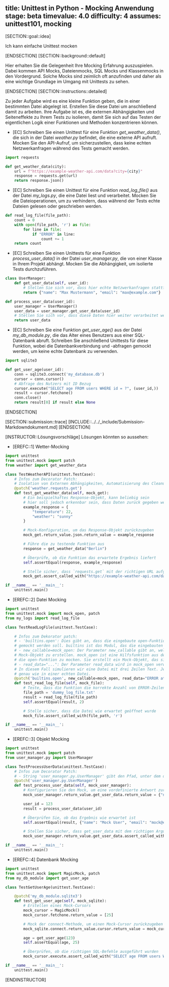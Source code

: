 title: Unittest in Python - Mocking Anwendung
stage: beta
timevalue: 4.0
difficulty: 4
assumes: unittest101, mocking
---

[SECTION::goal::idea]

Ich kann einfache Unittest mocken

[ENDSECTION]
[SECTION::background::default]

Hier erhalten Sie die Gelegenheit Ihre Mocking Erfahrung auszuspielen. Dabei kommen API Mocks,
Dateienmocks, SQL Mocks und Klassenmocks in den Vordergrund. Solche Mocks sind zeimlich oft anzufinden
und daher als eine wichtige Grundlage im Umgang mit Unittests zu sehen.

[ENDSECTION]
[SECTION::instructions::detailed]

Zu jeder Aufgabe wird es eine kleine Funktion geben, die in einer bestimmten Datei abgelegt ist.
Erstellen Sie diese Datei um anschließend damit zu arbeiten.
Ihre Aufgabe ist es, die externen Abhängigkeiten und Seiteneffekte zu Ihrem Tests zu isolieren,
damit Sie sich auf das Testen der eigentlichen Logik einer Funktionen und Methoden konzentrieren
können.

- [EC] Schreiben Sie einen Unittest für eine Funktion *get_weather_data()*, die sich in der Datei
  *weather.py* befindet, die eine externe API aufruft. Mocken Sie den API-Aufruf, um sicherzustellen,
  dass keine echten Netzwerkanfragen während des Tests gemacht werden.

```Python
import requests

def get_weather_data(city):
    url = f"https://example-weather-api.com/data?city={city}"
    response = requests.get(url)
    return response.json()
```

- [EC] Schreiben Sie einen Unittest für eine Funktion *read_log_file()* aus der Datei *my_logs.py*,
  die eine Datei liest und verarbeitet. Mocken Sie die Dateioperationen, um zu verhindern, dass
  während der Tests echte Dateien gelesen oder geschrieben werden.

```Python
def read_log_file(file_path):
    count = 0
    with open(file_path, 'r') as file:
        for line in file:
            if "ERROR" in line:
                count += 1
    return count
```

- [EC] Schreiben Sie einen Unittests für eine Funktion *process_user_data()* in der Datei
  *user_manager.py*, die von einer Klasse in Ihrem Projekt abhängt. Mocken Sie die Abhängigkeit,
  um isolierte Tests durchzuführen.

```Python
class UserManager:
    def get_user_data(self, user_id):
        # Stellen Sie sich vor, dass hier echte Netzwerkanfragen stattfinden
        return {"name": "Max Mustermann", "email": "max@example.com"}

def process_user_data(user_id):
    user_manager = UserManager()
    user_data = user_manager.get_user_data(user_id)
    # Stellen Sie sich vor, dass diese Daten hier weiter verarbeitet werden
    return user_data
```

- [EC] Schreiben Sie eine Funktion *get_user_age()* aus der Datei *my_db_module.py*, die das Alter
  eines Benutzers aus einer SQL-Datenbank abruft. Schreiben Sie anschließend Unittests für diese
  Funktion, wobei die Datenbankverbindung und -abfragen gemockt werden, um keine echte Datenbank zu
  verwenden.

```Python
import sqlite3

def get_user_age(user_id):
    conn = sqlite3.connect('my_database.db')
    cursor = conn.cursor()
    # Abfrage des Nutzers mit ID Bezug
    cursor.execute("SELECT age FROM users WHERE id = ?", (user_id,))
    result = cursor.fetchone()
    conn.close()
    return result[0] if result else None
```

[ENDSECTION]

[SECTION::submission::trace]
[INCLUDE::../../_include/Submission-Markdowndokument.md]
[ENDSECTION]

[INSTRUCTOR::Lösungsvorschläge]
Lösungen könnten so aussehen:

- [EREFC::1] Wetter-Mocking

```Python
import unittest
from unittest.mock import patch
from weather import get_weather_data

class TestWeatherAPI(unittest.TestCase):
    # Infos zum Decorator Patch:
    # Isolation von Externen Abhängigkeiten, Automatisierung des Cleanups, Simulieren von Verhalten
    @patch('weather.requests.get')
    def test_get_weather_data(self, mock_get):
        # Ein beispielhaftes Response-Objekt, kann beliebig sein
        # hier soll jedoch erkennbar sein, dass Daten zurück gegeben werden
        example_response = {
            "temperature": 22,
            "weather": "sunny"
        }

        # Mock-Konfiguration, um das Response-Objekt zurückzugeben
        mock_get.return_value.json.return_value = example_response

        # Führe die zu testende Funktion aus
        response = get_weather_data("Berlin")

        # Überprüfe, ob die Funktion das erwartete Ergebnis liefert
        self.assertEqual(response, example_response)

        # Stelle sicher, dass `requests.get` mit der richtigen URL aufgerufen wurde
        mock_get.assert_called_with("https://example-weather-api.com/data?city=Berlin")

if __name__ == '__main__':
    unittest.main()
```

- [EREFC::2] Datei Mocking

```Python
import unittest
from unittest.mock import mock_open, patch
from my_logs import read_log_file 

class TestReadLogFile(unittest.TestCase):

    # Infos zum Dekorator patch:
    # - 'builtins.open': Dies gibt an, dass die eingebaute open-Funktion, die normalerweise für Dateioperationen verwendet wird, 
    # gemockt werden soll. builtins ist das Modul, das die eingebauten Funktionen in Python enthält.
    # - new_callable=mock_open: Der Parameter new_callable gibt an, welche Klasse oder Funktion verwendet werden soll, um das 
    # Mock-Objekt zu erstellen. mock_open ist eine Hilfsfunktion aus dem unittest.mock-Modul, die speziell dafür entwickelt wurde, 
    # die open-Funktion zu mocken. Sie erstellt ein Mock-Objekt, das sich ähnlich wie ein Dateiobjekt verhält.
    # - read_data="...": Der Parameter read_data wird in mock_open verwendet, um den Inhalt der gemockten Datei festzulegen. 
    # In diesem Fall simulieren wir eine Datei mit drei Zeilen Text. Jedes Vorkommen von \n repräsentiert einen Zeilenumbruch, 
    # genau wie in einer echten Datei.
    @patch('builtins.open', new_callable=mock_open, read_data="ERROR at line 1\nOK at line 2\nERROR at line 3\n")
    def test_read_log_file(self, mock_file):
        # Teste, dass die Funktion die korrekte Anzahl von ERROR-Zeilen zählt
        file_path = 'dummy_log_file.txt'
        result = read_log_file(file_path)
        self.assertEqual(result, 2)

        # Stelle sicher, dass die Datei wie erwartet geöffnet wurde
        mock_file.assert_called_with(file_path, 'r')

if __name__ == '__main__':
    unittest.main()

```

- [EREFC::3] Objekt Mocking

```Python
import unittest
from unittest.mock import patch
from user_manager.py import UserManager

class TestProcessUserData(unittest.TestCase):
    # Infos zum Decorator Patch:
    # - String 'user_manager.py.UserManager' gibt den Pfad, unter dem das zu mockende Objekt im Test gefunden werden kann.
    @patch('user_manager.py.UserManager')
    def test_process_user_data(self, mock_user_manager):
        # Konfigurieren Sie den Mock, um eine vordefinierte Antwort zurückzugeben
        mock_user_manager.return_value.get_user_data.return_value = {"name": "Mock User", "email": "mock@example.com"}

        user_id = 123
        result = process_user_data(user_id)

        # Überprüfen Sie, ob das Ergebnis wie erwartet ist
        self.assertEqual(result, {"name": "Mock User", "email": "mock@example.com"})

        # Stellen Sie sicher, dass get_user_data mit dem richtigen Argument aufgerufen wurde
        mock_user_manager.return_value.get_user_data.assert_called_with(user_id)

if __name__ == '__main__':
    unittest.main()
```

- [EREFC::4] Datenbank Mocking

```Python
import unittest
from unittest.mock import MagicMock, patch
from my_db_module import get_user_age

class TestGetUserAge(unittest.TestCase):

    @patch('my_db_module.sqlite3')
    def test_get_user_age(self, mock_sqlite):
        # Erstellen eines Mock-Cursors
        mock_cursor = MagicMock()
        mock_cursor.fetchone.return_value = [25]

        # Mock der connect-Methode, um einen Mock-Cursor zurückzugeben
        mock_sqlite.connect.return_value.cursor.return_value = mock_cursor

        age = get_user_age(123)
        self.assertEqual(age, 25)

        # Überprüfen, ob die richtigen SQL-Befehle ausgeführt wurden
        mock_cursor.execute.assert_called_with("SELECT age FROM users WHERE id = ?", (123,))

if __name__ == '__main__':
    unittest.main()
```

[ENDINSTRUCTOR]

